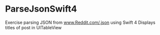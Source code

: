 # ParseJsonSwift4
Exercise parsing JSON from www.Reddit.com/.json using Swift 4
Displays titles of post in UITableView
